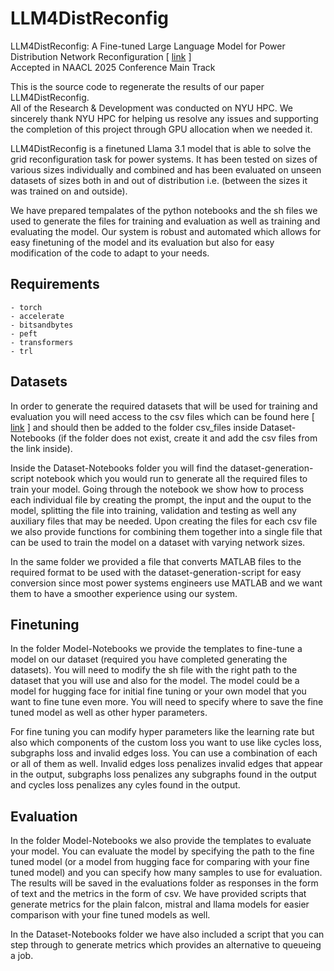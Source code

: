 # LLM4DistReconfig
LLM4DistReconfig: A Fine-tuned Large Language Model for Power Distribution Network Reconfiguration [ [link](https://arxiv.org/abs/2501.14960) ]  
Accepted in NAACL 2025 Conference Main Track  

This is the source code to regenerate the results of our paper LLM4DistReconfig.  
All of the Research & Development was conducted on NYU HPC. We sincerely thank NYU HPC for helping us resolve any issues and supporting the completion of this project through GPU allocation when we needed it.  

LLM4DistReconfig is a finetuned Llama 3.1 model that is able to solve the grid reconfiguration task for power systems. 
It has been tested on sizes of various sizes individually and combined and has been evaluated on unseen datasets of sizes both in and out of distribution i.e. (between the sizes it was trained on and outside).

We have prepared tempalates of the python notebooks and the sh files we used to generate the files for training and evaluation as well as training and evaluating the model.
Our system is robust and automated which allows for easy finetuning of the model and its evaluation but also for easy modification of the code to adapt to your needs.

## Requirements
```
- torch
- accelerate
- bitsandbytes
- peft
- transformers
- trl
```

## Datasets
In order to generate the required datasets that will be used for training and evaluation you will need access to the csv files which can be found here [ [link](https://github.com/panaschristou/grid-datasets) ] and should then be added to the folder csv_files inside Dataset-Notebooks (if the folder does not exist, create it and add the csv files from the link inside).  

Inside the Dataset-Notebooks folder you will find the dataset-generation-script notebook which you would run to generate all the required files to train your model. Going through the notebook we show how to process each individual file by creating the prompt, the input and the ouput to the model, splitting the file into training, validation and testing as well any auxiliary files that may be needed. Upon creating the files for each csv file we also provide functions for combining them together into a single file that can be used to train the model on a dataset with varying network sizes.

In the same folder we provided a file that converts MATLAB files to the required format to be used with the dataset-generation-script for easy conversion since most power systems engineers use MATLAB and we want them to have a smoother experience using our system.

## Finetuning
In the folder Model-Notebooks we provide the templates to fine-tune  a model on our dataset (required you have completed generating the datasets). You will need to modify the sh file with the right path to the dataset that you will use and also for the model. The model could be a model for hugging face for initial fine tuning or your own model that you want to fine tune even more. You will need to specify where to save the fine tuned model as well as other hyper parameters.

For fine tuning you can modify hyper parameters like the learning rate but also which components of the custom loss you want to use like cycles loss, subgraphs loss and invalid edges loss. You can use a combination of each or all of them as well. Invalid edges loss penalizes invalid edges that appear in the output, subgraphs loss penalizes any subgraphs found in the output and cycles loss penalizes any cyles found in the output. 

## Evaluation
In the folder Model-Notebooks we also provide the templates to evaluate your model. You can evaluate the model by specifying the path to the fine tuned model (or a model from hugging face for comparing with your fine tuned model) and you can specify how many samples to use for evaluation. The results will be saved in the evaluations folder as responses in the form of text and the metrics in the form of csv. We have provided scripts that generate metrics for the plain falcon, mistral and llama models for easier comparison with your fine tuned models as well.

In the Dataset-Notebooks folder we have also included a script that you can step through to generate metrics which provides an alternative to queueing a job.
